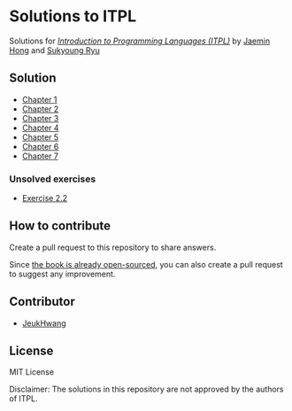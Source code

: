 # Solutions to ITPL
Solutions for [*Introduction to Programming Languages (ITPL)*](https://hjaem.info/itpl) by [Jaemin Hong](https://hjaem.info/) and [Sukyoung Ryu](https://plrg.kaist.ac.kr/ryu)

## Solution
- [Chapter 1](./solutions/1.md)
- [Chapter 2](./solutions/2.md)
- [Chapter 3](./solutions/3.md)
- [Chapter 4](./solutions/4.md)
- [Chapter 5](./solutions/5.md)
- [Chapter 6](./solutions/6.md)
- [Chapter 7](./solutions/7.md)

### Unsolved exercises
- [Exercise 2.2](./solutions/2.md#exercise-2.2)


## How to contribute
Create a pull request to this repository to share answers.

Since [the book is already open-sourced](https://github.com/kaist-plrg-cs320/textbook), you can also create a pull request to suggest any improvement.

## Contributor
- [JeukHwang](https://github.com/JeukHwang)

## License
MIT License

Disclaimer: The solutions in this repository are not approved by the authors of ITPL.